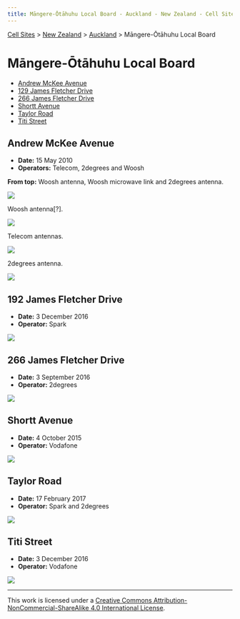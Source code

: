 ```yaml
---
title: Māngere-Ōtāhuhu Local Board - Auckland - New Zealand - Cell Sites
---
```


[Cell Sites](../../../) > [New Zealand](../../) > [Auckland](../) > Māngere-Ōtāhuhu Local Board

# Māngere-Ōtāhuhu Local Board

* [Andrew McKee Avenue](#andrew-mckee-avenue)
* [129 James Fletcher Drive](#192-james-fletcher-drive)
* [266 James Fletcher Drive](#266-james-fletcher-drive)
* [Shortt Avenue](#shortt-avenue)
* [Taylor Road](#taylor-road)
* [Titi Street](#titi-street)

## Andrew McKee Avenue

* **Date:** 15 May 2010
* **Operators:** Telecom, 2degrees and Woosh

**From top:** Woosh antenna, Woosh microwave link and 2degrees antenna.

![](https://f001.backblazeb2.com/file/CellSites/NZ/AUK/M%C4%81ngere-%C5%8Ct%C4%81huhu/20100515-145806.jpg)

Woosh antenna[?].

![](https://f001.backblazeb2.com/file/CellSites/NZ/AUK/M%C4%81ngere-%C5%8Ct%C4%81huhu/20100515-150028.jpg)

Telecom antennas.

![](https://f001.backblazeb2.com/file/CellSites/NZ/AUK/M%C4%81ngere-%C5%8Ct%C4%81huhu/20100515-150914.jpg)

2degrees antenna.

![](https://f001.backblazeb2.com/file/CellSites/NZ/AUK/M%C4%81ngere-%C5%8Ct%C4%81huhu/20100515-151153.jpg)

## 192 James Fletcher Drive

* **Date:** 3 December 2016
* **Operator:** Spark

![](https://f001.backblazeb2.com/file/CellSites/NZ/AUK/M%C4%81ngere-%C5%8Ct%C4%81huhu/20161203-173116.jpg)

## 266 James Fletcher Drive

* **Date:** 3 September 2016
* **Operator:** 2degrees

![](https://f001.backblazeb2.com/file/CellSites/NZ/AUK/M%C4%81ngere-%C5%8Ct%C4%81huhu/20161203-172129.jpg)

## Shortt Avenue

* **Date:** 4 October 2015
* **Operator:** Vodafone

![](https://f001.backblazeb2.com/file/CellSites/NZ/AUK/M%C4%81ngere-%C5%8Ct%C4%81huhu/20151004-142532.jpg)

## Taylor Road

* **Date:** 17 February 2017
* **Operator:** Spark and 2degrees

![](https://f001.backblazeb2.com/file/CellSites/NZ/AUK/M%C4%81ngere-%C5%8Ct%C4%81huhu/20170217-131401.jpg)

## Titi Street

* **Date:** 3 December 2016
* **Operator:** Vodafone

![](https://f001.backblazeb2.com/file/CellSites/NZ/AUK/M%C4%81ngere-%C5%8Ct%C4%81huhu/20161203-171705.jpg)

---

This work is licensed under a [Creative Commons Attribution-NonCommercial-ShareAlike 4.0 International License](http://creativecommons.org/licenses/by-nc-sa/4.0/).
